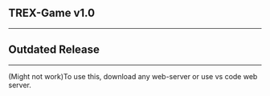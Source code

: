 ## TREX-Game v1.0
_________________

## Outdated Release
_________________

(Might not work)To use this, download any web-server or use vs code web server.

